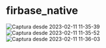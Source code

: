 # firbase_native

![Captura desde 2023-02-11 11-35-39](https://user-images.githubusercontent.com/67657380/218272653-2c662668-f71c-4ecd-bb3f-34fb99cbc2c4.png)
![Captura desde 2023-02-11 11-35-52](https://user-images.githubusercontent.com/67657380/218272655-4570f429-57d7-4212-bf59-438556bb8cac.png)
![Captura desde 2023-02-11 11-36-03](https://user-images.githubusercontent.com/67657380/218272660-7705638b-a4d8-4232-bdc1-12709470bad8.png)
